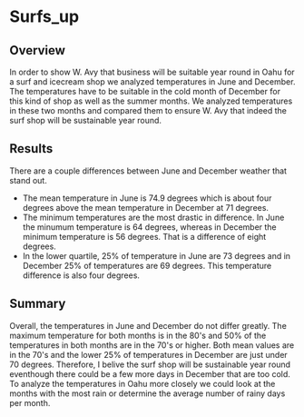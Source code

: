 # Surfs_up

## Overview
In order to show W. Avy that business will be suitable year round in Oahu for a surf and icecream shop we analyzed temperatures in June and December. The temperatures have to be suitable in the cold month of December for this kind of shop as well as the summer months. We analyzed temperatures in these two months and compared them to ensure W. Avy that indeed the surf shop will be sustainable year round.

## Results
There are a couple differences between June and December weather that stand out.
- The mean temperature in June is 74.9 degrees which is about four degrees above the mean temperature in December at 71 degrees.
- The minimum temperatures are the most drastic in difference. In June the minumum temperature is 64 degrees, whereas in December the minimum temperature is 56 degrees. That is a difference of eight degrees.
- In the lower quartile, 25% of temperature in June are 73 degrees and in December 25% of temperatures are 69 degrees. This temperature difference is also four degrees.

## Summary
Overall, the temperatures in June and December do not differ greatly. The maximum temperature for both months is in the 80's and 50% of the temperatures in both months are in the 70's or higher. Both mean values are in the 70's and the lower 25% of temperatures in December are just under 70 degrees. Therefore, I belive the surf shop will be sustainable year round eventhough there could be a few more days in December that are too cold. To analyze the temperatures in Oahu more closely we could look at the months with the most rain or determine the average number of rainy days per month. 
